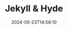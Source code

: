 ---
title: Jekyll & Hyde
Theatre: Players by the Sea
Venue: John McManus Mainstage Theatre
date: 2024-05-23T14:58:10
opening_date: 2024-10-18
closing_date: 2024-11-03
showtimes:
- 2024-10-18 20:00:00
- 2024-10-19 20:00:00
- 2024-10-25 20:00:00
- 2024-10-26 20:00:00
- 2024-10-27 14:00:00
- 2024-11-01 20:00:00
- 2024-11-02 20:00:00
- 2024-11-03 14:00:00
featured_image: 2024-Jekyll-and-Hyde.webp
featured_image_alt: 
featured_image_caption: 
featured_image_attr: 
featured_image_attr_link: 
program: 2024-Jekyll-and-Hyde.pdf
Website: 
Tickets: https://ci.ovationtix.com/34877/production/1187115
show_details: 
cast:
  - Dr. Henry Jekyll/Edward Hyde: Cole Marshall
  - Emma Carew: Julia Blasi
  - Lucy Harris: Ilana Marshall
  - John Utterson: Chris Robertson
  - Simon Stride: Marcos Miranda
  - Sir Danvers Carew: Rick Blasi
  - Lady Beaconsfield: Helena Helms
  - Bishop of Basingstoke: Evan Gould
  - Sir Archibald Proops: Anvar Gashimov
  - General Glossop: Terry Glover
  - Nellie/Ensemble: Christine Phillips
  - Poole/Ensemble: Xander Lawless
  - Spider/Ensemble: Brandon Hines
  - Bisset/Ensemble: Theresa Pazanowski
  - Ensemble:
    - Mya Smoak
    - Frankie Rady
    - Anna Iglesias
    - Rose Barber
    - Jessica Ramirez
    - Sarah Blasi
crew:
  - Director: Bradley Akers
  - Musical Director: Anthony Felton
  - Choreographer: Jocelyn Geronimo
  - Stage Manager: Samantha Hannigan
  - Scenic Designer: Bradley Akers
  - Lighting Designer: Daniel Dungan
  - Audio Engineering: GoldenStage Productions
  - Sound Design: GoldenStage Productions
  - Props Mistress: Heather Goliber
  - Costumes: 
    - Michelle C. Lindsay
    - Phedre Delinois
  - Master Carpenter: Tom Cassaro
  - Scenic Charge Artists:
    - Jereme Raickett
    - Maya Williams
  - Master Electrician: Ben Sparenberg
  - Assistant Choreographer: Theresa Pazanowski
  - Set Dresser: Allen Morton
  - Board Ambassador: Jaquette Jantzen
  - Stage Crew:
    - Heather Goliber
    - Kat Goliber
    - Tinsley Granillo
orchestra:
---